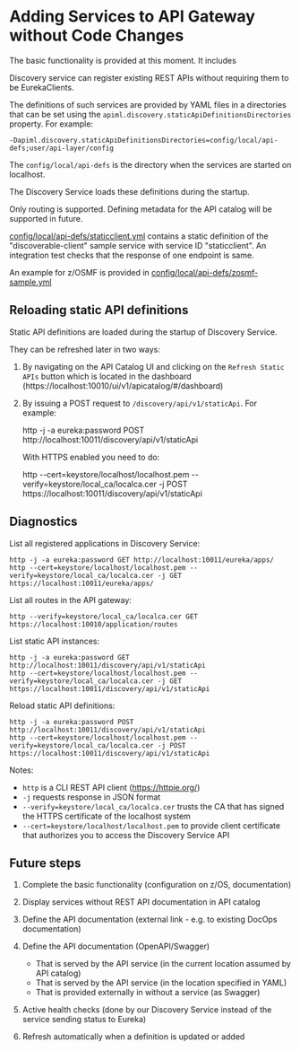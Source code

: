 # Adding Services to API Gateway without Code Changes

The basic functionality is provided at this moment. It includes 

Discovery service can register existing REST APIs without requiring them to be EurekaClients.

The definitions of such services are provided by YAML files in a directories that can be set using
the `apiml.discovery.staticApiDefinitionsDirectories` property. For example:

    -Dapiml.discovery.staticApiDefinitionsDirectories=config/local/api-defs;user/api-layer/config

The `config/local/api-defs` is the directory when the services are started on localhost.    

The Discovery Service loads these definitions during the startup.

Only routing is supported. Defining metadata for the API catalog will be supported in future.

[config/local/api-defs/staticclient.yml](/config/local/api-defs/staticclient.yml) contains a static definition of the "discoverable-client" sample service with service ID "staticclient". An integration test checks that the response of one endpoint is same.

An example for z/OSMF is provided in [config/local/api-defs/zosmf-sample.yml](/config/local/api-defs/zosmf-sample.yml_)

## Reloading static API definitions

Static API definitions are loaded during the startup of Discovery Service.

They can be refreshed later in two ways:
1. By navigating on the API Catalog UI and clicking on the `Refresh Static APIs` button which is located in the dashboard (https://localhost:10010/ui/v1/apicatalog/#/dashboard)
2. By issuing a POST request to `/discovery/api/v1/staticApi`. For example:

    http -j -a eureka:password POST http://localhost:10011/discovery/api/v1/staticApi

    With HTTPS enabled you need to do:

    http --cert=keystore/localhost/localhost.pem --verify=keystore/local_ca/localca.cer -j POST https://localhost:10011/discovery/api/v1/staticApi



## Diagnostics

List all registered applications in Discovery Service:

    http -j -a eureka:password GET http://localhost:10011/eureka/apps/
    http --cert=keystore/localhost/localhost.pem --verify=keystore/local_ca/localca.cer -j GET https://localhost:10011/eureka/apps/

List all routes in the API gateway:

    http --verify=keystore/local_ca/localca.cer GET https://localhost:10010/application/routes

List static API instances:

    http -j -a eureka:password GET http://localhost:10011/discovery/api/v1/staticApi
    http --cert=keystore/localhost/localhost.pem --verify=keystore/local_ca/localca.cer -j GET https://localhost:10011/discovery/api/v1/staticApi

Reload static API definitions:
    
    http -j -a eureka:password POST http://localhost:10011/discovery/api/v1/staticApi
    http --cert=keystore/localhost/localhost.pem --verify=keystore/local_ca/localca.cer -j POST https://localhost:10011/discovery/api/v1/staticApi

Notes:
 * `http` is a CLI REST API client (https://httpie.org/)
 *  `-j` requests response in JSON format
 *  `--verify=keystore/local_ca/localca.cer` trusts the CA that has signed the HTTPS certificate of the localhost system
 *  `--cert=keystore/localhost/localhost.pem` to provide client certificate that authorizes you to access the Discovery Service API


## Future steps

1. Complete the basic functionality (configuration on z/OS, documentation)
2. Display services without REST API documentation in API catalog
3. Define the API documentation (external link - e.g. to existing DocOps documentation)
4. Define the API documentation (OpenAPI/Swagger) 

   * That is served by the API service (in the current location assumed by API catalog)
   * That is served by the API service (in the location specified in YAML)
   * That is provided externally in without a service (as Swagger)

5. Active health checks (done by our Discovery Service instead of the service sending status to Eureka)
6. Refresh automatically when a definition is updated or added
